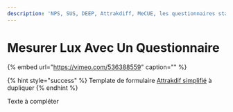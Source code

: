 ```yaml
---
description: 'NPS, SUS, DEEP, Attrakdiff, MeCUE, les questionnaires standardisés'
---
```


# Mesurer Lux Avec Un Questionnaire

{% embed url="https://vimeo.com/536388559" caption="" %}

{% hint style="success" %}
Template de formulaire [Attrakdif simplifié](https://docs.google.com/forms/d/1I2PGJa6WA1A8i83h1qEh47aYE71lgY5IjhsFMrKMbi4/edit?usp=sharing) à dupliquer
{% endhint %}

Texte à compléter

